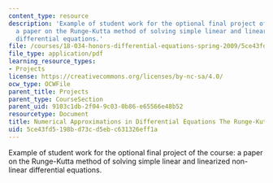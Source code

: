 ```yaml
---
content_type: resource
description: 'Example of student work for the optional final project of the course:
  a paper on the Runge-Kutta method of solving simple linear and linearized non-linear
  differential equations.'
file: /courses/18-034-honors-differential-equations-spring-2009/5ce43fd5198bd73cd5ebc631326eff1a_MIT18_034s09_proj03_rungekutta.pdf
file_type: application/pdf
learning_resource_types:
- Projects
license: https://creativecommons.org/licenses/by-nc-sa/4.0/
ocw_type: OCWFile
parent_title: Projects
parent_type: CourseSection
parent_uid: 9103c1db-2f04-9c03-0b86-e65566e48b52
resourcetype: Document
title: Numerical Approximations in Differential Equations The Runge-Kutta Method
uid: 5ce43fd5-198b-d73c-d5eb-c631326eff1a
---
```

Example of student work for the optional final project of the course: a paper on the Runge-Kutta method of solving simple linear and linearized non-linear differential equations.
